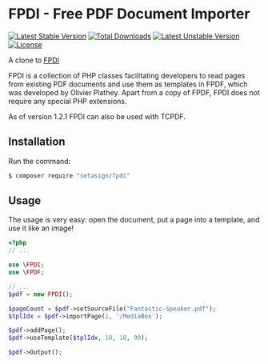 FPDI - Free PDF Document Importer
=================================

[![Latest Stable Version](https://poser.pugx.org/setasign/fpdi/v/stable.svg)](https://packagist.org/packages/setasign/fpdi) [![Total Downloads](https://poser.pugx.org/setasign/fpdi/downloads.svg)](https://packagist.org/packages/setasign/fpdi) [![Latest Unstable Version](https://poser.pugx.org/setasign/fpdi/v/unstable.svg)](https://packagist.org/packages/setasign/fpdi) [![License](https://poser.pugx.org/setasign/fpdi/license.svg)](https://packagist.org/packages/setasign/fpdi)

A clone to [FPDI](https://www.setasign.com/fpdi)

FPDI is a collection of PHP classes facilitating developers to read pages from existing PDF documents and use them as templates in FPDF, which was developed by Olivier Plathey. Apart from a copy of FPDF, FPDI does not require any special PHP extensions.

As of version 1.2.1 FPDI can also be used with TCPDF.

## Installation

Run the command:

```bash
$ composer require "setasign/fpdi"
```

Usage
-----

The usage is very easy: open the document, put a page into a template, and use it like an image!

```php
<?php
// ...

use \FPDI;
use \FPDF;

// ...
$pdf = new FPDI();

$pageCount = $pdf->setSourceFile("Fantastic-Speaker.pdf");
$tplIdx = $pdf->importPage(1, '/MediaBox');

$pdf->addPage();
$pdf->useTemplate($tplIdx, 10, 10, 90);

$pdf->Output();
```
